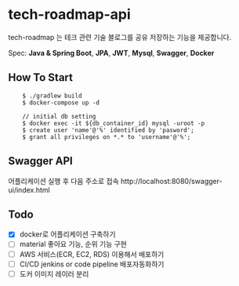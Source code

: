 # tech-roadmap-api
tech-roadmap 는 테크 관련 기술 블로그를 공유 저장하는 기능을 제공합니다.

Spec: <strong>Java & Spring Boot</strong>, <strong>JPA</strong>, <strong>JWT</strong>, <strong>Mysql</strong>, <strong>Swagger</strong>, <strong>Docker</strong>
## How To Start
```
    $ ./gradlew build
    $ docker-compose up -d
    
    // initial db setting
    $ docker exec -it ${db_container_id} mysql -uroot -p
    $ create user 'name'@'%' identified by 'pasword';
    $ grant all privileges on *.* to 'username'@'%';
```

## Swagger API
어플리케이션 실행 후 다음 주소로 접속
http://localhost:8080/swagger-ui/index.html

## Todo
- [x] docker로 어플리케이션 구축하기
- [ ] material 좋아요 기능, 순위 기능 구현
- [ ] AWS 서비스(ECR, EC2, RDS) 이용해서 배포하기
- [ ] CI/CD jenkins or code pipeline 배포자동화하기
- [ ] 도커 이미지 레이러 분리